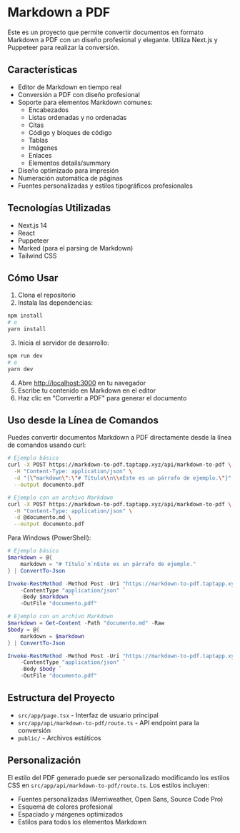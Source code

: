 # Markdown a PDF

Este es un proyecto que permite convertir documentos en formato Markdown a PDF con un diseño profesional y elegante. Utiliza Next.js y Puppeteer para realizar la conversión.

## Características

- Editor de Markdown en tiempo real
- Conversión a PDF con diseño profesional
- Soporte para elementos Markdown comunes:
  - Encabezados
  - Listas ordenadas y no ordenadas
  - Citas
  - Código y bloques de código
  - Tablas
  - Imágenes
  - Enlaces
  - Elementos details/summary
- Diseño optimizado para impresión
- Numeración automática de páginas
- Fuentes personalizadas y estilos tipográficos profesionales

## Tecnologías Utilizadas

- Next.js 14
- React
- Puppeteer
- Marked (para el parsing de Markdown)
- Tailwind CSS

## Cómo Usar

1. Clona el repositorio
2. Instala las dependencias:

```bash
npm install
# o
yarn install
```

3. Inicia el servidor de desarrollo:

```bash
npm run dev
# o
yarn dev
```

4. Abre [http://localhost:3000](http://localhost:3000) en tu navegador
5. Escribe tu contenido en Markdown en el editor
6. Haz clic en "Convertir a PDF" para generar el documento

## Uso desde la Línea de Comandos

Puedes convertir documentos Markdown a PDF directamente desde la línea de comandos usando curl:

```bash
# Ejemplo básico
curl -X POST https://markdown-to-pdf.taptapp.xyz/api/markdown-to-pdf \
  -H "Content-Type: application/json" \
  -d "{\"markdown\":\"# Título\\n\\nEste es un párrafo de ejemplo.\"}" \
  --output documento.pdf

# Ejemplo con un archivo Markdown
curl -X POST https://markdown-to-pdf.taptapp.xyz/api/markdown-to-pdf \
  -H "Content-Type: application/json" \
  -d @documento.md \
  --output documento.pdf
```

Para Windows (PowerShell):

```powershell
# Ejemplo básico
$markdown = @{
    markdown = "# Título`n`nEste es un párrafo de ejemplo."
} | ConvertTo-Json

Invoke-RestMethod -Method Post -Uri "https://markdown-to-pdf.taptapp.xyz/api/markdown-to-pdf" `
    -ContentType "application/json" `
    -Body $markdown `
    -OutFile "documento.pdf"

# Ejemplo con un archivo Markdown
$markdown = Get-Content -Path "documento.md" -Raw
$body = @{
    markdown = $markdown
} | ConvertTo-Json

Invoke-RestMethod -Method Post -Uri "https://markdown-to-pdf.taptapp.xyz/api/markdown-to-pdf" `
    -ContentType "application/json" `
    -Body $body `
    -OutFile "documento.pdf"
```

## Estructura del Proyecto

- `src/app/page.tsx` - Interfaz de usuario principal
- `src/app/api/markdown-to-pdf/route.ts` - API endpoint para la conversión
- `public/` - Archivos estáticos

## Personalización

El estilo del PDF generado puede ser personalizado modificando los estilos CSS en `src/app/api/markdown-to-pdf/route.ts`. Los estilos incluyen:

- Fuentes personalizadas (Merriweather, Open Sans, Source Code Pro)
- Esquema de colores profesional
- Espaciado y márgenes optimizados
- Estilos para todos los elementos Markdown

